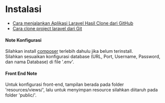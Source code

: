 # Instalasi
  - [Cara menjalankan Aplikasi Laravel Hasil Clone dari GitHub](https://www.cafeteria.id/2018/08/cara-menjalankan-aplikasi-laravel-hasil.html)  
  - [Cara clone project laravel dari Git](https://medium.com/angkringan/cara-clone-project-laravel-dari-git-bb2dd403dde3)  
  
#### Note Konfigurasi
  Silahkan install [composer](https://getcomposer.org/) terlebih dahulu jika belum terinstall.  
  Silahkan sesuaikan konfigurasi database (URL, Port, Username, Password, dan nama Database) di file '.env'.


#### Front End Note
  Untuk konfigurasi front-end, tampilan berada pada folder 'resources/views/', lalu untuk menyimpan resource silahkan diitaruh pada folder 'public/'. 
  